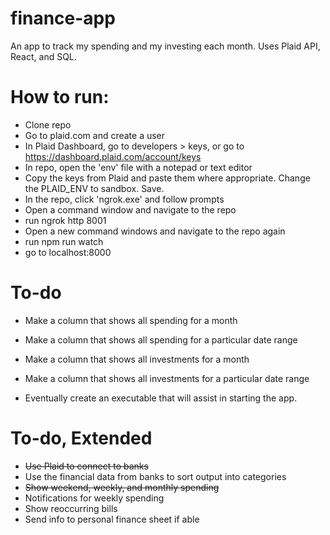 # finance-app
An app to track my spending and my investing each month. Uses Plaid API, React, and SQL. 

# How to run:
- Clone repo
- Go to plaid.com and create a user
- In Plaid Dashboard, go to developers > keys, or go to https://dashboard.plaid.com/account/keys
- In repo, open the 'env' file with a notepad or text editor
- Copy the keys from Plaid and paste them where appropriate. Change the PLAID_ENV to sandbox. Save.
- In the repo, click 'ngrok.exe' and follow prompts
- Open a command window and navigate to the repo
- run ngrok http 8001
- Open a new command windows and navigate to the repo again
- run npm run watch
- go to localhost:8000

  
# To-do
- Make a column that shows all spending for a month
- Make a column that shows all spending for a particular date range
- Make a column that shows all investments for a month
- Make a column that shows all investments for a particular date range

- Eventually create an executable that will assist in starting the app.


# To-do, Extended
- ~~Use Plaid to connect to banks~~
- Use the financial data from banks to sort output into categories
- ~~Show weekend, weekly, and monthly spending~~
- Notifications for weekly spending
- Show reoccurring bills
- Send info to personal finance sheet if able
